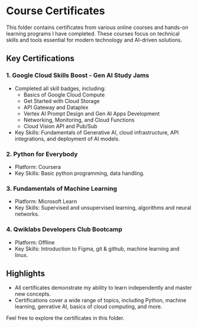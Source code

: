 # Course Certificates

This folder contains certificates from various online courses and hands-on learning programs I have completed. These courses focus on technical skills and tools essential for modern technology and AI-driven solutions.

## Key Certifications
### **1. Google Cloud Skills Boost - Gen AI Study Jams**
- Completed all skill badges, including:
  - Basics of Google Cloud Compute
  - Get Started with Cloud Storage
  - API Gateway and Dataplex
  - Vertex AI Prompt Design and Gen AI Apps Development
  - Networking, Monitoring, and Cloud Functions
  - Cloud Vision API and Pub/Sub
- Key Skills: Fundamentals of Generative AI, cloud infrastructure, API integrations, and deployment of AI models.

### **2. Python for Everybody**
- Platform: Coursera
- Key Skills: Basic python programming, data handling.

### **3. Fundamentals of Machine Learning**
- Platform: Microsoft Learn
- Key Skills: Supervised and unsupervised learning, algorithms and neural networks.

### **4. Qwiklabs Developers Club Bootcamp**
- Platform: Offline
- Key Skills: Introduction to Figma, git & github, machine learning and linux.

## Highlights
- All certificates demonstrate my ability to learn independently and master new concepts.
- Certifications cover a wide range of topics, including Python, machine learning, genrative AI, basics of cloud computing, and more.

Feel free to explore the certificates in this folder.
